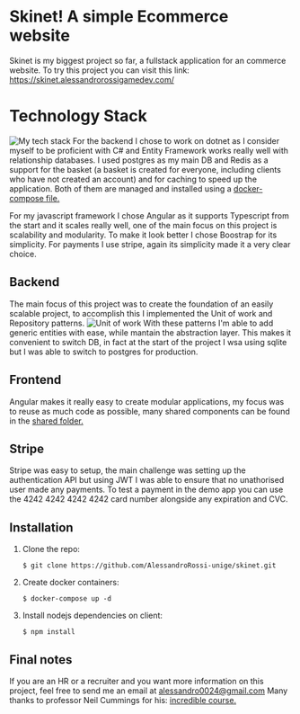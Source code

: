 # Skinet! A simple Ecommerce website
Skinet is my biggest project so far, a fullstack application for an commerce website.
To try this project you can visit this link: https://skinet.alessandrorossigamedev.com/


# Technology Stack
![My tech stack](https://i.imgur.com/0UsSggl.png)
For the backend I chose to work on dotnet as I consider myself to be proficient with C# and Entity Framework works really well with relationship databases.
I used postgres as my main DB and Redis as a support for the basket (a basket is created for everyone, including clients who have not created an account) and for caching to speed up the application. Both of them are managed and installed using a [docker-compose file.](https://github.com/AlessandroRossi-unige/skinet/blob/master/docker-compose.yml)

For my javascript framework I chose Angular as it supports Typescript from the start and it scales really well, one of the main focus on this project is scalability and modularity.
To make it look better I chose Boostrap for its simplicity. For payments I use stripe, again its simplicity made it a very clear choice.

## Backend

The main focus of this project was to create the foundation of an easily scalable project, to accomplish this I implemented the Unit of work and Repository patterns.
![Unit of work](https://www.asp.net/media/2578149/Windows-Live-Writer_8c4963ba1fa3_CE3B_Repository_pattern_diagram_1df790d3-bdf2-4c11-9098-946ddd9cd884.png)
With these patterns I'm able to add generic entities with ease, while mantain the abstraction layer. This makes it convenient to switch DB, in fact at the start of the project I wsa using sqlite but I was able to switch to postgres for production.

## Frontend

Angular makes it really easy to create modular applications, my focus was to reuse as much code as possible, many shared components can be found in the [shared folder.](https://github.com/AlessandroRossi-unige/skinet/tree/master/client/src/app/shared)

## Stripe

Stripe was easy to setup, the main challenge was setting up the authentication API but using JWT I was able to ensure that no unathorised user made any payments.
To test a payment in the demo app you can use the 4242 4242 4242 4242 card number alongside any expiration and CVC.

## Installation

 1. Clone the repo:
	```shell
	$ git clone https://github.com/AlessandroRossi-unige/skinet.git
 2. Create docker containers:
	```shell
	$ docker-compose up -d
 3. Install nodejs dependencies on client:
	  ```shell
	$ npm install
## Final notes

If you are an HR or a recruiter and you want more information on this project, feel free to send me an email at alessandro0024@gmail.com
Many thanks to professor Neil Cummings for his: [ incredible course.](https://www.udemy.com/course/learn-to-build-an-e-commerce-app-with-net-core-and-angular/)



